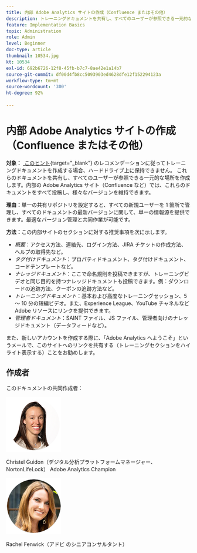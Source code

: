 ```yaml
---
title: 内部 Adobe Analytics サイトの作成（Confluence またはその他）
description: トレーニングドキュメントを共有し、すべてのユーザーが参照できる一元的な場所を作成します。
feature: Implementation Basics
topic: Administration
role: Admin
level: Beginner
doc-type: article
thumbnail: 10534.jpg
kt: 10534
exl-id: 692b6726-12f8-45fb-b7c7-8ae42e1a14b7
source-git-commit: df00d4fb8cc5093903ed4628dfe12f152294123a
workflow-type: tm+mt
source-wordcount: '300'
ht-degree: 92%

---
```


# 内部 Adobe Analytics サイトの作成（Confluence またはその他）

**対象：** [&#x200B; このヒント &#x200B;](create-basic-videos-and-training.md){target="_blank"} のレコメンデーションに従ってトレーニングドキュメントを作成する場合、ハードドライブ上に保持できません。 これらのドキュメントを共有し、すべてのユーザーが参照できる一元的な場所を作成します。内部の Adobe Analytics サイト（Confluence など）では、これらのドキュメントをすべて投稿し、様々なバージョンを維持できます。

**理由：**&#x200B;単一の共有リポジトリを設定すると、すべての新規ユーザーを 1 箇所で管理し、すべてのドキュメントの最新バージョンに関して、単一の情報源を提供できます。最適なバージョン管理と共同作業が可能です。

**方法：**&#x200B;この内部サイトのセクションに対する推奨事項を次に示します。

* _概要_：アクセス方法、連絡先、ログイン方法、JIRA チケットの作成方法、ヘルプの取得先など。
* _タグ付けドキュメント_：プロパティドキュメント、タグ付けドキュメント、コードテンプレートなど。
* _ナレッジドキュメント_：ここで命名規則を投稿できますが、トレーニングビデオと同じ目的を持つナレッジドキュメントも投稿できます。例：ダウンロードの追跡方法、クーポンの追跡方法など。
* _トレーニングドキュメント_：基本および高度なトレーニングセッション、5 ～ 10 分の短編ビデオ。また、Experience League、YouTube チャネルなど Adobe リソースにリンクを提供できます。
* _管理者ドキュメント_：SAINT ファイル、JS ファイル、管理者向けのナレッジドキュメント（データフィードなど）。

また、新しいアカウントを作成する際に、「Adobe Analytics へようこそ」というメールで、このサイトへのリンクを共有する（トレーニングセクションをハイライト表示する）ことをお勧めします。


## 作成者

このドキュメントの共同作成者：

![Christel Guidon](assets/Christel-Headshot-150.png)

Christel Guidon（デジタル分析プラットフォームマネージャー、NortonLifeLock）
Adobe Analytics Champion

![Rachel Fenwick](assets/Rachel-Fenwick-150.png)

Rachel Fenwick（アドビ のシニアコンサルタント）
